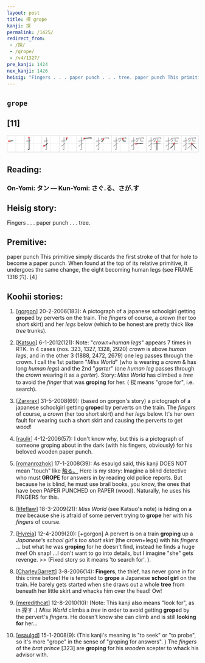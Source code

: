 ```yaml
---
layout: post
title: 探 grope
kanji: 探
permalink: /1425/
redirect_from:
 - /探/
 - /grope/
 - /v4/1327/
pre_kanji: 1424
nex_kanji: 1426
heisig: "Fingers . . . paper punch . . . tree. paper punch This primitive simply discards the first stroke of that for hole to become a paper punch. When found at the top of its relative primitive, it undergoes the same change, the eight becoming human legs (see FRAME 1316 穴). [4]"
---
```


## `grope`

## [11]

<div class="stroke"><img src="../images/E68EA2.png" /></div>

## Reading:

### On-Yomi: タン &mdash; Kun-Yomi: さぐ.る、さが.す

## Heisig story:

Fingers . . . paper punch . . . tree.

## Premitive:

paper punch This primitive simply discards the first stroke of that for hole to become a paper punch. When found at the top of its relative primitive, it undergoes the same change, the eight becoming human legs (see FRAME 1316 穴). [4]

## Koohii stories:

1) [<a href="http://kanji.koohii.com/profile/gorgon">gorgon</a>] 20-2-2006(183): A pictograph of a japanese schoolgirl getting<strong> grope</strong>d by perverts on the train. The <em>fingers</em> of course, a <em>crown</em> (her too short skirt) and her <em>legs</em> below (which to be honest are pretty thick like <em>tree</em> trunks).

2) [<a href="http://kanji.koohii.com/profile/Katsuo">Katsuo</a>] 6-1-2012(121): Note: &quot;<em>crown+human legs</em>&quot; appears 7 times in RTK. In 4 cases (nos. 323, 1327, 1328, 2920) <em>crown</em> is above <em>human legs</em>, and in the other 3 (1888, 2472, 2679) one leg passes through the crown. I call the 1st pattern &quot;<em>Miss World</em>&quot; (who is wearing a <em>crown</em> &amp; has long <em>human legs</em>) and the 2nd &quot;<em>garter</em>&quot; (one <em>human leg</em> passes through the <em>crown</em> wearing it as a <em>garter</em>). Story: <em>Miss World</em> has climbed a <em>tree</em> to avoid the <em>finger</em> that was <strong>groping</strong> for her. ( 探 means &quot;grope for&quot;, i.e. search).

3) [<a href="http://kanji.koohii.com/profile/Zarxrax">Zarxrax</a>] 31-5-2008(69): (based on gorgon&#039;s story) a pictograph of a japanese schoolgirl getting<strong> grope</strong>d by perverts on the train. The <em>fingers</em> of course, a <em>crown</em> (her too short skirt) and her <em>legs</em> below. It&#039;s her own fault for wearing such a short skirt and causing the perverts to get <em>wood</em>!

4) [<a href="http://kanji.koohii.com/profile/raulir">raulir</a>] 4-12-2006(57): I don&#039;t know why, but this is a pictograph of someone groping about in the dark (with his fingers, obviously) for his beloved wooden paper punch.

5) [<a href="http://kanji.koohii.com/profile/romanrozhok">romanrozhok</a>] 17-1-2008(39): As esaulgd said, this kanji DOES NOT mean &quot;touch&quot; like <a href="http://google.com/#q=触る。">触る。</a> Here is my story: Imagine a blind detective who must<strong> GROPE</strong> for answers in by reading old police reports. But because he is blind, he must use brail books, you know, the ones that have been PAPER PUNCHED on PAPER (wood). Naturally, he uses his FINGERS for this.

6) [<a href="http://kanji.koohii.com/profile/lifeflaw">lifeflaw</a>] 18-3-2009(21): <em>Miss World</em> (see Katsuo&#039;s note) is hiding on a <em>tree</em> because she is afraid of some pervert trying to<strong> grope</strong> her with his <em>fingers</em> of course.

7) [<a href="http://kanji.koohii.com/profile/Hyreia">Hyreia</a>] 12-4-2009(20): [+gorgon] A pervert is on a train <strong>groping</strong> up a <em>Japanese&#039;s school girl&#039;s too short skirt</em> (the crown+legs) with his <em>fingers</em> ... but what he was <strong>groping</strong> for he doesn&#039;t find, instead he finds a huge <em>tree</em>! Oh snap! ...I don&#039;t want to go into details, but I imagine &quot;she&quot; gets revenge. &gt;&gt; (Fixed story so it means &#039;to search for&#039;. ).

8) [<a href="http://kanji.koohii.com/profile/CharleyGarrett">CharleyGarrett</a>] 3-8-2006(14): <strong>Fingers</strong>, the thief, has never gone in for this crime before! He is tempted to <strong>grope</strong> a Japanese <strong>school girl</strong> on the train. He barely gets started when she draws out a whole <strong>tree</strong> from beneath her little skirt and whacks him over the head! Ow!

9) [<a href="http://kanji.koohii.com/profile/meredithcat">meredithcat</a>] 12-8-2010(10): (Note: This kanji also means &quot;look for&quot;, as in 探す .) <em>Miss World</em> climbs a <em>tree</em> in order to avoid getting<strong> grope</strong>d by the pervert&#039;s <em>fingers</em>. He doesn&#039;t know she can climb and is still <strong>looking for</strong> her...

10) [<a href="http://kanji.koohii.com/profile/esaulgd">esaulgd</a>] 15-1-2008(9): (This kanji&#039;s meaning is &quot;to seek&quot; or &quot;to probe&quot;, so it&#039;s more &quot;grope&quot; in the sense of &quot;groping for answers&quot;. ) The <em>fingers</em> of the <em>brat prince</em> [323] are <strong>groping</strong> for his <em>wooden</em> scepter to whack his advisor with.
